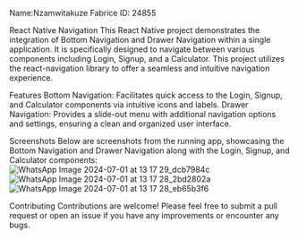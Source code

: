Name:Nzamwitakuze Fabrice
ID: 24855



React Native Navigation 
This React Native project demonstrates the integration of Bottom Navigation and Drawer Navigation within a single application. It is specifically designed to navigate between various components including Login, Signup, and a Calculator. This project utilizes the react-navigation library to offer a seamless and intuitive navigation experience.

Features
Bottom Navigation: Facilitates quick access to the Login, Signup, and Calculator components via intuitive icons and labels.
Drawer Navigation: Provides a slide-out menu with additional navigation options and settings, ensuring a clean and organized user interface.

Screenshots
Below are screenshots from the running app, showcasing the Bottom Navigation and Drawer Navigation along with the Login, Signup, and Calculator components:
![WhatsApp Image 2024-07-01 at 13 17 29_dcb7984c](https://github.com/Nzamwitafab/calculator_with_login_signup_forms/assets/113667527/1f2a129d-a878-499a-8be0-08df825be676)
![WhatsApp Image 2024-07-01 at 13 17 28_2bd2802a](https://github.com/Nzamwitafab/calculator_with_login_signup_forms/assets/113667527/836e90ac-a118-4faf-bbf7-9b411734fe6b)
![WhatsApp Image 2024-07-01 at 13 17 28_eb65b3f6](https://github.com/Nzamwitafab/calculator_with_login_signup_forms/assets/113667527/cff88741-cc69-4f45-b4a5-f1c188890785)


Contributing
Contributions are welcome! Please feel free to submit a pull request or open an issue if you have any improvements or encounter any bugs.
